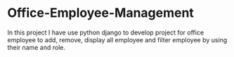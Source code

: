 # Office-Employee-Management
In this project I have use python django to develop project for office employee to add, remove, display all employee and filter employee by using their  name and role.
